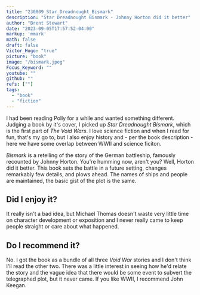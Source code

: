```yaml
---
title: "230809_Star_Dreadnought_Bismark"
description: "Star Dreadnought Bismark - Johnny Horton did it better"
author: "Brent Stewart"
date: "2023-09-05T17:57:52-04:00"
markup: 'mmark'
math: false
draft: false
Victor_Hugo: "true"
picture: "book"
image: "/bismark.jpeg"
Focus_Keyword: ""
youtube: ""
github: ""
refs: [""]
tags:
  - "book"
  - "fiction"
---
```


I had been reading Polly for a while and wanted something different.  Judging a book by it's cover, I picked up _Star Dreadnought Bismark_, which is the first part of _The Void Wars_.  I love science fiction and when I read for fun, that's my go to, but I also enjoy history and - per the book description - here we have some overlap between WWII and science ficiton.

_Bismark_ is a retelling of the story of the German battleship, famously recounted by Johnny Horton.  You're humming now, aren't you?  Well, Horton did it better.  This book sets the battle in a future setting, changes remarkably few details, and plows ahead.  The names of ships and people are maintained, the basic gist of the plot is the same.

## Did I enjoy it?
It really isn't a bad idea, but Michael Thomas doesn't waste very little time on character development or exposition and I never really came to keep people straight or care about what happened.

## Do I recommend it?
No.  I got the book as a bundle of all three _Void War_ stories and I don't think I'll read the other two.  There was a little interest in seeing how he'd relate the story and the vague idea that there would be some event to subvert the telegraphed plot, but it never came.  If you like WWII, I recommend John Keegan.